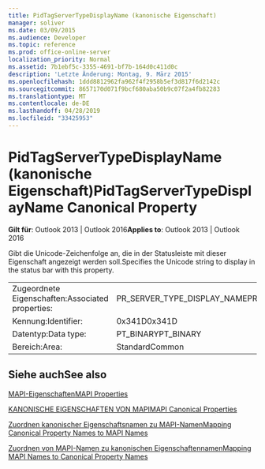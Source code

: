 ```yaml
---
title: PidTagServerTypeDisplayName (kanonische Eigenschaft)
manager: soliver
ms.date: 03/09/2015
ms.audience: Developer
ms.topic: reference
ms.prod: office-online-server
localization_priority: Normal
ms.assetid: 7b1ebf5c-3355-4691-bf7b-164d0c411d0c
description: 'Letzte Änderung: Montag, 9. März 2015'
ms.openlocfilehash: 1ddd8812962fa962f4f2958b5ef3d817f6d2142c
ms.sourcegitcommit: 8657170d071f9bcf680aba50b9c07f2a4fb82283
ms.translationtype: MT
ms.contentlocale: de-DE
ms.lasthandoff: 04/28/2019
ms.locfileid: "33425953"
---
```

# <a name="pidtagservertypedisplayname-canonical-property"></a><span data-ttu-id="2f755-103">PidTagServerTypeDisplayName (kanonische Eigenschaft)</span><span class="sxs-lookup"><span data-stu-id="2f755-103">PidTagServerTypeDisplayName Canonical Property</span></span>

  
  
<span data-ttu-id="2f755-104">**Gilt für**: Outlook 2013 | Outlook 2016</span><span class="sxs-lookup"><span data-stu-id="2f755-104">**Applies to**: Outlook 2013 | Outlook 2016</span></span> 
  
<span data-ttu-id="2f755-105">Gibt die Unicode-Zeichenfolge an, die in der Statusleiste mit dieser Eigenschaft angezeigt werden soll.</span><span class="sxs-lookup"><span data-stu-id="2f755-105">Specifies the Unicode string to display in the status bar with this property.</span></span>
  
|||
|:-----|:-----|
|<span data-ttu-id="2f755-106">Zugeordnete Eigenschaften:</span><span class="sxs-lookup"><span data-stu-id="2f755-106">Associated properties:</span></span>  <br/> |<span data-ttu-id="2f755-107">PR_SERVER_TYPE_DISPLAY_NAME</span><span class="sxs-lookup"><span data-stu-id="2f755-107">PR_SERVER_TYPE_DISPLAY_NAME</span></span>  <br/> |
|<span data-ttu-id="2f755-108">Kennung:</span><span class="sxs-lookup"><span data-stu-id="2f755-108">Identifier:</span></span>  <br/> |<span data-ttu-id="2f755-109">0x341D</span><span class="sxs-lookup"><span data-stu-id="2f755-109">0x341D</span></span>  <br/> |
|<span data-ttu-id="2f755-110">Datentyp:</span><span class="sxs-lookup"><span data-stu-id="2f755-110">Data type:</span></span>  <br/> |<span data-ttu-id="2f755-111">PT_BINARY</span><span class="sxs-lookup"><span data-stu-id="2f755-111">PT_BINARY</span></span>  <br/> |
|<span data-ttu-id="2f755-112">Bereich:</span><span class="sxs-lookup"><span data-stu-id="2f755-112">Area:</span></span>  <br/> |<span data-ttu-id="2f755-113">Standard</span><span class="sxs-lookup"><span data-stu-id="2f755-113">Common</span></span>  <br/> |
   
## <a name="see-also"></a><span data-ttu-id="2f755-114">Siehe auch</span><span class="sxs-lookup"><span data-stu-id="2f755-114">See also</span></span>



[<span data-ttu-id="2f755-115">MAPI-Eigenschaften</span><span class="sxs-lookup"><span data-stu-id="2f755-115">MAPI Properties</span></span>](mapi-properties.md)
  
[<span data-ttu-id="2f755-116">KANONISCHE EIGENSCHAFTEN VON MAPI</span><span class="sxs-lookup"><span data-stu-id="2f755-116">MAPI Canonical Properties</span></span>](mapi-canonical-properties.md)
  
[<span data-ttu-id="2f755-117">Zuordnen kanonischer Eigenschaftsnamen zu MAPI-Namen</span><span class="sxs-lookup"><span data-stu-id="2f755-117">Mapping Canonical Property Names to MAPI Names</span></span>](mapping-canonical-property-names-to-mapi-names.md)
  
[<span data-ttu-id="2f755-118">Zuordnen von MAPI-Namen zu kanonischen Eigenschaftennamen</span><span class="sxs-lookup"><span data-stu-id="2f755-118">Mapping MAPI Names to Canonical Property Names</span></span>](mapping-mapi-names-to-canonical-property-names.md)

